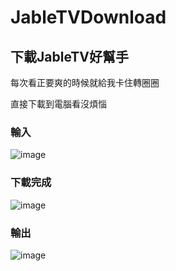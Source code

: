 # JableTVDownload

## 下載JableTV好幫手

每次看正要爽的時候就給我卡住轉圈圈  

直接下載到電腦看沒煩惱

### 輸入
![image](https://github.com/hcjohn463/JableDownload/blob/main/img/input.PNG)

### 下載完成

![image](https://github.com/hcjohn463/JableDownload/blob/main/img/finish.PNG)

### 輸出

![image](https://github.com/hcjohn463/JableDownload/blob/main/img/output.PNG)
